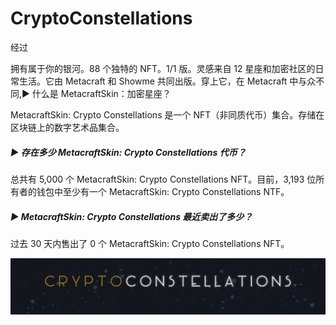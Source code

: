 # CryptoConstellations

经过 

拥有属于你的银河。88 个独特的 NFT。1/1 版。灵感来自 12 星座和加密社区的日常生活。它由 Metacraft 和 Showme 共同出版。穿上它，在 Metacraft 中与众不同,▶ 什么是 MetacraftSkin：加密星座？

MetacraftSkin: Crypto Constellations 是一个 NFT（非同质代币）集合。存储在区块链上的数字艺术品集合。

##### ▶ 存在多少 MetacraftSkin: Crypto Constellations 代币？

总共有 5,000 个 MetacraftSkin: Crypto Constellations NFT。目前，3,193 位所有者的钱包中至少有一个 MetacraftSkin: Crypto Constellations NTF。

##### ▶ MetacraftSkin: Crypto Constellations 最近卖出了多少？

过去 30 天内售出了 0 个 MetacraftSkin: Crypto Constellations NFT。

![NFT](QmfUigox5NbVXYuC6GXrCLECxEA6TceVvLgtRFrBd13gjE.jpg)

